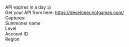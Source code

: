 API expires in a day :p <br>
Get your API from here: https://developer.riotgames.com/ <br>
Captures: <br>
Summoner name <br>
Level <br>
Account ID <br>
Region
